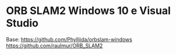 # ORB SLAM2 Windows 10 e Visual Studio
Base:
    https://github.com/Phylliida/orbslam-windows
    https://github.com/raulmur/ORB_SLAM2

